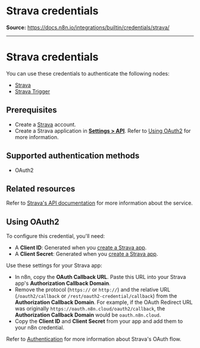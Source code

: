 # Strava credentials

**Source:** https://docs.n8n.io/integrations/builtin/credentials/strava/

---

# Strava credentials

You can use these credentials to authenticate the following nodes:

- [Strava](../../app-nodes/n8n-nodes-base.strava/)
- [Strava Trigger](../../trigger-nodes/n8n-nodes-base.stravatrigger/)

## Prerequisites

- Create a [Strava](https://strava.com) account.
- Create a Strava application in [**Settings > API**](https://www.strava.com/settings/api). Refer to [Using OAuth2](#using-oauth2) for more information.

## Supported authentication methods

- OAuth2

## Related resources

Refer to [Strava's API documentation](https://developers.strava.com/docs/reference/) for more information about the service.

## Using OAuth2

To configure this credential, you'll need:

- A **Client ID**: Generated when you [create a Strava app](https://developers.strava.com/docs/getting-started/#account).
- A **Client Secret**: Generated when you [create a Strava app](https://developers.strava.com/docs/getting-started/#account).

Use these settings for your Strava app:

- In n8n, copy the **OAuth Callback URL**. Paste this URL into your Strava app's **Authorization Callback Domain**.
- Remove the protocol (`https://` or `http://`) and the relative URL (`/oauth2/callback` or `/rest/oauth2-credential/callback`) from the **Authorization Callback Domain**. For example, if the OAuth Redirect URL was originally `https://oauth.n8n.cloud/oauth2/callback`, the **Authorization Callback Domain** would be `oauth.n8n.cloud`.
- Copy the **Client ID** and **Client Secret** from your app and add them to your n8n credential.

Refer to [Authentication](https://developers.strava.com/docs/authentication/) for more information about Strava's OAuth flow.
